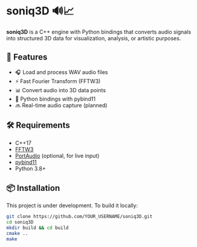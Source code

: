 # soniq3D 🔊📈

**soniq3D** is a C++ engine with Python bindings that converts audio signals into structured 3D data for visualization, analysis, or artistic purposes.

## 🎯 Features

- 🎧 Load and process WAV audio files
- ⚡ Fast Fourier Transform (FFTW3)
- 📊 Convert audio into 3D data points
- 🐍 Python bindings with pybind11
- 🔜 Real-time audio capture (planned)

## 🛠 Requirements

- C++17
- [FFTW3](http://www.fftw.org/)
- [PortAudio](http://www.portaudio.com/) (optional, for live input)
- [pybind11](https://github.com/pybind/pybind11)
- Python 3.8+

## 📦 Installation

This project is under development. To build it locally:

```bash
git clone https://github.com/YOUR_USERNAME/soniq3D.git
cd soniq3D
mkdir build && cd build
cmake ..
make
